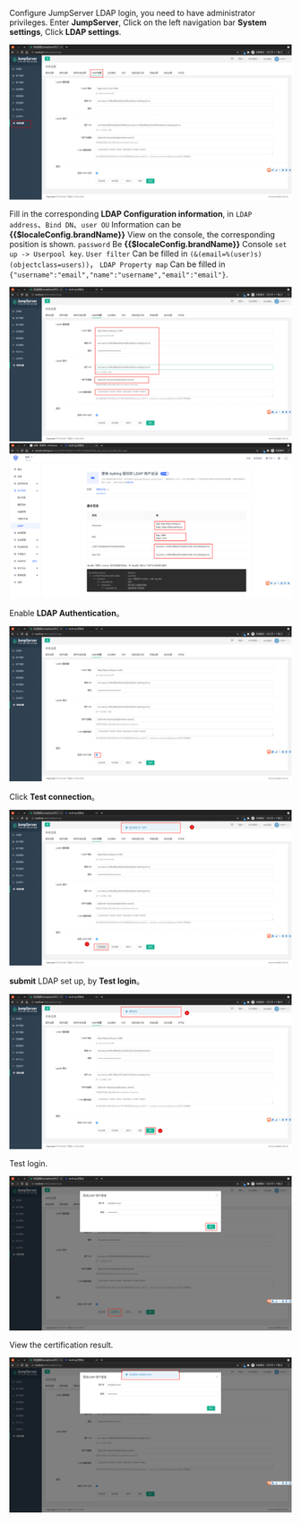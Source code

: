 <IntegrationDetailCard :title="`Configure LDAP in JumpServer`">

Configure JumpServer LDAP login, you need to have administrator privileges. Enter **JumpServer**, Click on the left navigation bar **System settings**, Click **LDAP settings**.

<img src="../../images/integration/ldap-jumpserver/1-1.png" class="md-img-padding" />

Fill in the corresponding **LDAP Configuration information**, in `LDAP address`、`Bind DN`、`user OU` Information can be **{{$localeConfig.brandName}}** View on the console, the corresponding position is shown. `password` Be **{{$localeConfig.brandName}}** Console `set up -> Userpool key`. `User filter` Can be filled in `(&(email=%(user)s)(objectclass=users))`， `LDAP Property map` Can be filled in `{"username":"email","name":"username","email":"email"}`.

<img src="../../images/integration/ldap-jumpserver/1-2.png" class="md-img-padding" />

<img src="../../images/integration/ldap-metabase/1-5.png" class="md-img-padding" />

Enable **LDAP Authentication**。

<img src="../../images/integration/ldap-jumpserver/1-3.png" class="md-img-padding" />

Click **Test connection**。

<img src="../../images/integration/ldap-jumpserver/1-4.png" class="md-img-padding" />

**submit** LDAP set up, by **Test login**。

<img src="../../images/integration/ldap-jumpserver/1-5.png" class="md-img-padding" />

Test login.

<img src="../../images/integration/ldap-jumpserver/1-6.png" class="md-img-padding" />

View the certification result.

<img src="../../images/integration/ldap-jumpserver/1-7.png" class="md-img-padding" />

</IntegrationDetailCard>

